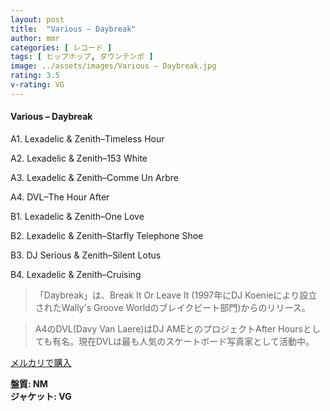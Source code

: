 ```yaml
---
layout: post
title:  "Various – Daybreak"
author: mmr
categories: [ レコード ]
tags: [ ヒップホップ, ダウンテンポ ]
image: ../assets/images/Various – Daybreak.jpg
rating: 3.5
v-rating: VG
---
```


#### Various – Daybreak

A1. Lexadelic & Zenith–Timeless Hour

A2. Lexadelic & Zenith–153 White

A3. Lexadelic & Zenith–Comme Un Arbre

A4. DVL–The Hour After

B1. Lexadelic & Zenith–One Love

B2. Lexadelic & Zenith–Starfly Telephone Shoe

B3. DJ Serious & Zenith–Silent Lotus

B4. Lexadelic & Zenith–Cruising

> 「Daybreak」は、Break It Or Leave It (1997年にDJ Koenieにより設立されたWally's Groove Worldのブレイクビート部門)からのリリース。

> A4のDVL(Davy Van Laere)はDJ AMEとのプロジェクトAfter Hoursとしても有名。現在DVLは最も人気のスケートボード写真家として活動中。

[メルカリで購入](https://jp.mercari.com/item/m56150431111)

<div class="mt-4 mb-4 d-flex align-items-center">
<strong class="mr-1">盤質: NM</strong>
</div>
<div class="mt-4 mb-4 d-flex align-items-center">
<strong class="mr-1">ジャケット: VG</strong>
</div>
